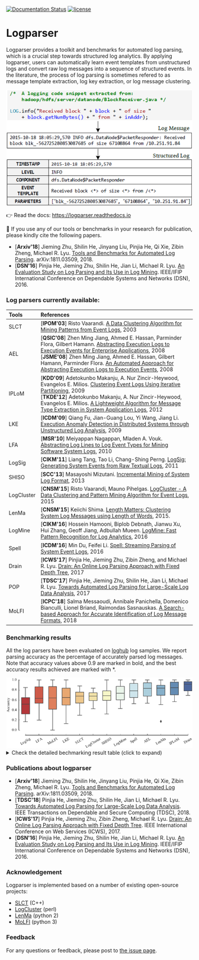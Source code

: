 [![Documentation Status](https://readthedocs.org/projects/logparser/badge/?version=latest)](https://logparser.readthedocs.io/en/latest/?badge=latest)
[![license](https://img.shields.io/badge/license-MIT-green.svg)](./LICENSE.md)

# Logparser
Logparser provides a toolkit and benchmarks for automated log parsing, which is a crucial step towards structured log analytics. By applying logparser, users can automatically learn event templates from unstructured logs and convert raw log messages into a sequence of structured events. In the literature, the process of log parsing is sometimes refered to as message template extraction, log key extraction, or log message clustering. 

<img src="./docs/img/example.png" width="552" align="middle">

:point_right: Read the docs: https://logparser.readthedocs.io

:telescope: If you use any of our tools or benchmarks in your research for publication, please kindly cite the following papers.
+ [**Arxiv'18**] Jieming Zhu, Shilin He, Jinyang Liu, Pinjia He, Qi Xie, Zibin Zheng, Michael R. Lyu. [Tools and Benchmarks for Automated Log Parsing](https://arxiv.org/pdf/1811.03509.pdf). arXiv:1811.03509, 2018.
+ [**DSN'16**] Pinjia He, Jieming Zhu, Shilin He, Jian Li, Michael R. Lyu. [An Evaluation Study on Log Parsing and Its Use in Log Mining](http://jiemingzhu.github.io/pub/pjhe_dsn2016.pdf). IEEE/IFIP International Conference on Dependable Systems and Networks (DSN), 2016.

### Log parsers currently available:

| Tools | References |
| :--- | :--- |
| SLCT | [**IPOM'03**] Risto Vaarandi. [A Data Clustering Algorithm for Mining Patterns from Event Logs](http://www.quretec.com/u/vilo/edu/2003-04/DM_seminar_2003_II/ver1/P12/slct-ipom03-web.pdf), 2003 |
| AEL | [**QSIC'08**] Zhen Ming Jiang, Ahmed E. Hassan, Parminder Flora, Gilbert Hamann. [Abstracting Execution Logs to Execution Events for Enterprise Applications](https://www.researchgate.net/publication/4366728_Abstracting_Execution_Logs_to_Execution_Events_for_Enterprise_Applications_Short_Paper), 2008<br> [**JSME'08**] Zhen Ming Jiang, Ahmed E. Hassan, Gilbert Hamann, Parminder Flora. [An Automated Approach for Abstracting Execution Logs to Execution Events](http://www.cse.yorku.ca/~zmjiang/publications/jsme2008.pdf), 2008 |
| IPLoM | [**KDD'09**] Adetokunbo Makanju, A. Nur Zincir-Heywood, Evangelos E. Milios. [Clustering Event Logs Using Iterative Partitioning](https://web.cs.dal.ca/~makanju/publications/paper/kdd09.pdf), 2009<br> [**TKDE'12**] Adetokunbo Makanju, A. Nur Zincir-Heywood, Evangelos E. Milios. [A Lightweight Algorithm for Message Type Extraction in System Application Logs](http://ieeexplore.ieee.org/abstract/document/5936060/), 2012 |
| LKE | [**ICDM'09**] Qiang Fu, Jian-Guang Lou, Yi Wang, Jiang Li. [Execution Anomaly Detection in Distributed Systems through Unstructured Log Analysis](https://www.microsoft.com/en-us/research/wp-content/uploads/2016/02/DM790-CR.pdf), 2009 |
| LFA | [**MSR'10**] Meiyappan Nagappan, Mladen A. Vouk. [Abstracting Log Lines to Log Event Types for Mining Software System Logs](http://www.se.rit.edu/~mei/publications/pdfs/Abstracting-Log-Lines-to-Log-Event-Types-for-Mining-Software-System-Logs.pdf), 2010|
| LogSig | [**CIKM'11**] Liang Tang, Tao Li, Chang-Shing Perng. [LogSig: Generating System Events from Raw Textual Logs](https://users.cs.fiu.edu/~taoli/pub/liang-cikm2011.pdf), 2011 |
| SHISO | [**SCC'13**] Masayoshi Mizutani. [Incremental Mining of System Log Format](http://ieeexplore.ieee.org/document/6649746/), 2013|
| LogCluster | [**CNSM'15**] Risto Vaarandi, Mauno Pihelgas. [LogCluster - A Data Clustering and Pattern Mining Algorithm for Event Logs](http://dl.ifip.org/db/conf/cnsm/cnsm2015/1570161213.pdf), 2015 |
| LenMa | [**CNSM'15**] Keiichi Shima. [Length Matters: Clustering System Log Messages using Length of Words](https://arxiv.org/pdf/1611.03213.pdf), 2015. |
| LogMine | [**CIKM'16**] Hossein Hamooni, Biplob Debnath, Jianwu Xu, Hui Zhang, Geoff Jiang, Adbullah Mueen. [LogMine: Fast Pattern Recognition for Log Analytics](http://www.cs.unm.edu/~mueen/Papers/LogMine.pdf), 2016 |
| Spell | [**ICDM'16**] Min Du, Feifei Li. [Spell: Streaming Parsing of System Event Logs](https://www.cs.utah.edu/~lifeifei/papers/spell.pdf), 2016 |
| Drain | [**ICWS'17**] Pinjia He, Jieming Zhu, Zibin Zheng, and Michael R. Lyu. [Drain: An Online Log Parsing Approach with Fixed Depth Tree](http://jiemingzhu.github.io/pub/pjhe_icws2017.pdf), 2017 |
| POP | [**TDSC'17**] Pinjia He, Jieming Zhu, Shilin He, Jian Li, Michael R. Lyu. [Towards Automated Log Parsing for Large-Scale Log Data Analysis](http://jiemingzhu.github.io/pub/pjhe_tdsc2017.pdf), 2017 |
| MoLFI | [**ICPC'18**] Salma Messaoudi, Annibale Panichella, Domenico Bianculli, Lionel Briand, Raimondas Sasnauskas. [A Search-based Approach for Accurate Identification of Log Message Formats](http://publications.uni.lu/bitstream/10993/35286/1/ICPC-2018.pdf), 2018 |


### Benchmarking results
All the log parsers have been evaluated on [loghub](https://github.com/logpai/loghub) log samples. We report parsing accuracy as the percentage of accurately parsed log messages. Note that accuracy values above 0.9 are marked in bold, and the best accuracy results achieved are marked with \*. 

<img src="./docs/img/parsers.png" width="845">


<details>
 <summary>Check the detailed bechmarking result table (click to expand)</summary>

<img src="./docs/img/accuracy.png" width="999">

</details>


### Publications about logparser
+ [**Arxiv'18**] Jieming Zhu, Shilin He, Jinyang Liu, Pinjia He, Qi Xie, Zibin Zheng, Michael R. Lyu. [Tools and Benchmarks for Automated Log Parsing](https://arxiv.org/pdf/1811.03509.pdf). arXiv:1811.03509, 2018.
+ [**TDSC'18**] Pinjia He, Jieming Zhu, Shilin He, Jian Li, Michael R. Lyu. [Towards Automated Log Parsing for Large-Scale Log Data Analysis](http://jiemingzhu.github.io/pub/pjhe_tdsc2017.pdf). IEEE Transactions on Dependable and Secure Computing (TDSC), 2018.
+ [**ICWS'17**] Pinjia He, Jieming Zhu, Zibin Zheng, Michael R. Lyu. [Drain: An Online Log Parsing Approach with Fixed Depth Tree](http://jiemingzhu.github.io/pub/pjhe_icws2017.pdf). IEEE International Conference on Web Services (ICWS), 2017.
+ [**DSN'16**] Pinjia He, Jieming Zhu, Shilin He, Jian Li, Michael R. Lyu. [An Evaluation Study on Log Parsing and Its Use in Log Mining](http://jiemingzhu.github.io/pub/pjhe_dsn2016.pdf). IEEE/IFIP International Conference on Dependable Systems and Networks (DSN), 2016.

### Acknowledgement
Logparser is implemented based on a number of existing open-source projects:
+ [SLCT](http://ristov.github.io/slct/) (C++)
+ [LogCluster](https://github.com/ristov/logcluster) (perl)
+ [LenMa](https://github.com/keiichishima/templateminer) (python 2)
+ [MoLFI](https://github.com/SalmaMessaoudi/MoLFI) (python 3)

### Feedback
For any questions or feedback, please post to [the issue page](https://github.com/logpai/logparser/issues). 



